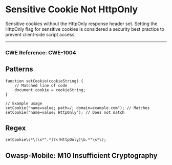 # Sensitive Cookie Not HttpOnly

Sensitive cookies without the HttpOnly response header set. Setting the HttpOnly flag for sensitive cookies is
considered a security best practice to prevent client-side script access.

---

### CWE Reference: CWE-1004

## Patterns

```
function setCookie(cookieString) {
    // Matched line of code
    document.cookie = cookieString;
}

// Example usage
setCookie("name=value; path=/; domain=example.com"); // Matches
setCookie("name=value; HttpOnly"); // Does not match
```

## Regex

```
setCookie\s*\(\s*".*(?<!HttpOnly)\b.*"\s*\);
```

## Owasp-Mobile: M10 Insufficient Cryptography
